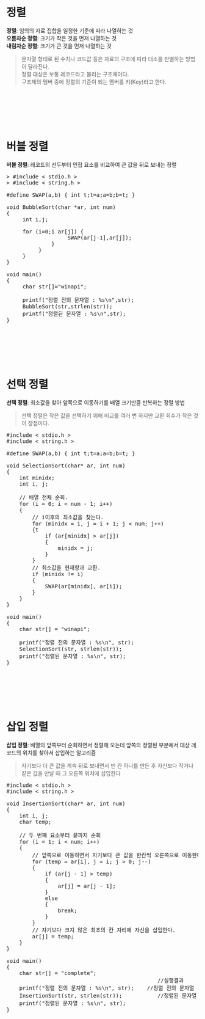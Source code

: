 # 정렬
**정렬**: 임의의 자료 집합을 일정한 기준에 따라 나열하는 것  
**오름차순 정렬**: 크기가 작은 것을 먼저 나열하는 것  
**내림차순 정렬**: 크기가 큰 것을 먼저 나열하는 것   
> 문자열 형태로 된 수치나 코드값 등은 자료의 구조에 따라 대소를 판별하는 방법이 달라진다.  
> 정렬 대상은 보통 레코드라고 불리는 구조체이다.  
> 구조체의 멤버 중에 정렬의 기준이 되는 멤버를 키(Key)라고 한다.   

<br><br><br><br><br>
# 버블 정렬 
**버블 정렬**: 레코드의 선두부터 인접 요소를 비교하여 큰 값을 뒤로 보내는 정렬   

<pre>> #include < stdio.h >
> #include < string.h >

#define SWAP(a,b) { int t;t=a;a=b;b=t; }

void BubbleSort(char *ar, int num)
{
     int i,j;

     for (i=0;i<num-1;i++) {
          for (j=1;j<num-i;j++) {
              if (ar[j-1] > ar[j]) {
                   SWAP(ar[j-1],ar[j]);
              }
          }
     }
}

void main()
{
     char str[]="winapi";
     
     printf("정렬 전의 문자열 : %s\n",str);
     BubbleSort(str,strlen(str));
     printf("정렬된 문자열 : %s\n",str);
}</pre><br><br><br><br><br>

# 선택 정렬
**선택 정렬**: 최소값을 찾아 앞쪽으로 이동하기를 배열 크기만큼 반복하는 정렬 방법   
> 선택 정렬은 작은 값을 선택하기 위해 비교를 여러 번 하지만 교환 회수가 작은 것이 장점이다.  

<pre>#include < stdio.h >
#include < string.h >

#define SWAP(a,b) { int t;t=a;a=b;b=t; }

void SelectionSort(char* ar, int num)
{
    int minidx;
    int i, j;

    // 배열 전체 순회.
    for (i = 0; i < num - 1; i++)
    {
        // i이후의 최소값을 찾는다.
        for (minidx = i, j = i + 1; j < num; j++)
        {t
            if (ar[minidx] > ar[j])
            {
                minidx = j;
            }
        }
        // 최소값을 현재항과 교환.
        if (minidx != i)
        {
            SWAP(ar[minidx], ar[i]);
        }
    }
}

void main()
{
    char str[] = "winapi";

    printf("정렬 전의 문자열 : %s\n", str);
    SelectionSort(str, strlen(str));
    printf("정렬된 문자열 : %s\n", str);
}</pre><br><br><br><br><br>

# 삽입 정렬
**삽입 정렬**: 배열의 앞쪽부터 순회하면서 정렬해 오는데 앞쪽의 정렬된 부분에서 대상 레코드의 위치를 찾아서 삽입하는 알고리즘    
> 자기보다 더 큰 값을 계속 뒤로 보내면서 빈 칸 하나를 만든 후 자신보다 작거나 같은 값을 만날 때 그 오른쪽 위치에 삽입한다

<pre>#include < stdio.h >
#include < string.h >

void InsertionSort(char* ar, int num)
{
    int i, j;
    char temp;

    // 두 번째 요소부터 끝까지 순회
    for (i = 1; i < num; i++)
    {
        // 앞쪽으로 이동하면서 자기보다 큰 값을 한칸씩 오른쪽으로 이동한다.
        for (temp = ar[i], j = i; j > 0; j--)
        {
            if (ar[j - 1] > temp)
            {
                ar[j] = ar[j - 1];
            }
            else
            {
                break;
            }
        }
        // 자기보다 크지 않은 최초의 칸 자리에 자신을 삽입한다.
        ar[j] = temp;
    }
}

void main()
{
    char str[] = "complete";
                                               //실행결과
	printf("정렬 전의 문자열 : %s\n", str);    //정렬 전의 문자열 : complete
	InsertionSort(str, strlen(str));           //정렬된 문자열 : cceelmopt
    printf("정렬된 문자열 : %s\n", str);
}</pre>
